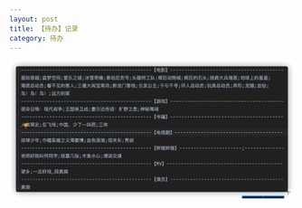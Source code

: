 ```yaml
---
layout: post
title: 【待办】记录
category: 待办
---
```

![todo-220313-2.png](https://raw.githubusercontent.com/Aragronsam/blog-pic/main/todo-220313-2.png)

  




